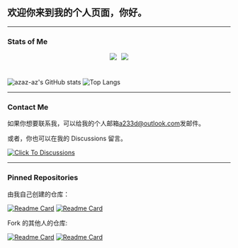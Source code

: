 ## 欢迎你来到我的个人页面，你好。

***

### Stats of Me

<div style="display: flex; align-items: center; justify-content: center; margin: 10px">
        <img
          align=center
          src="https://img.shields.io/github/stars/azaz-az?style=for-the-badge&logoColor=%231677ff&labelColor=rgb(89, 89, 89)&color=rgb(3, 126, 187)"
          style="margin: 0 5px"
        />
        <img
          align=center
          src="https://img.shields.io/github/followers/azaz-az?style=for-the-badge&logoColor=%231677ff&labelColor=rgb(89, 89, 89)&color=rgb(3, 126, 187)""
          style="margin: 0 5px"
        />
</div>

<br>

![azaz-az's GitHub stats](https://github-readme-stats.vercel.app/api?username=azaz-az&show_icons=true&theme=tokyonight&locale=cn)
![Top Langs](https://github-readme-stats.vercel.app/api/top-langs/?username=azaz-az&theme=tokyonight&locale=cn)


***

### Contact Me

如果你想要联系我，可以给我的个人邮箱[a233d@outlook.com](a233d@outlook.com)发邮件。

或者，你也可以在我的 Discussions 留言。

[![Click To Discussions](https://img.shields.io/badge/click_to-discussions-%2300fffd?style=for-the-badge)](https://github.com/azaz-az/azaz-az/discussions)

***

### Pinned Repositories

由我自己创建的仓库：

[![Readme Card](https://github-readme-stats.vercel.app/api/pin/?username=azaz-az&repo=holiday-predictor&theme=tokyonight)](https://github.com/azaz-az/holiday-predictor)
[![Readme Card](https://github-readme-stats.vercel.app/api/pin/?username=azaz-az&repo=Easy-access-for-the-lock-screen-page&theme=tokyonight)](https://github.com/azaz-az/Easy-access-for-the-lock-screen-page)

Fork 的其他人的仓库:

[![Readme Card](https://github-readme-stats.vercel.app/api/pin/?username=azaz-az&repo=Minecraft-Server-Ports-Scanner-GUI&theme=tokyonight)](https://github.com/azaz-az/Minecraft-Server-Ports-Scanner-GUI)
[![Readme Card](https://github-readme-stats.vercel.app/api/pin/?username=azaz-az&repo=Minecraft_New_Texture_In_Old_Version&theme=tokyonight)](https://github.com/azaz-az/Minecraft_New_Texture_In_Old_Version)
